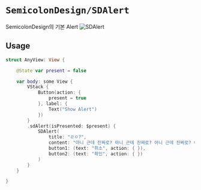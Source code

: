 # ``SemicolonDesign/SDAlert``

SemicolonDesign의 기본 Alert
![SDAlert](SDAlert)

## Usage

```swift
struct AnyView: View {

    @State var present = false

    var body: some View {
        VStack {
            Button(action: {
                present = true
            }, label: {
                Text("Show Alert")
            })
        }
        .sdAlert(isPresented: $present) {
            SDAlert(
                title: "ㄹㅇ?",
                content: "아니 근데 진짜로? 아니 근데 진짜로? 아니 근데 진짜로? 아니 근데 진짜로?",
                button1: (text: "취소", action: { }),
                button2: (text: "확인", action: { })
            )
        }
    }

}

```
